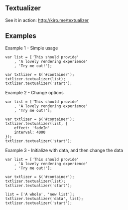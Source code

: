 Textualizer
-----------

See it in action: http://kiro.me/textualizer


Examples
--------

Example 1 - Simple usage

	var list = ['This should provide'
		, 'A lovely rendering experience'
		, 'Try me out!'];

	var txtlizer = $('#container');
	txtlizer.textualizer(list);
	txtlizer.textualizer('start');	
	
Example 2 - Change options
	
	var list = ['This should provide'
		, 'A lovely rendering experience'
		, 'Try me out!'];

	var txtlizer = $('#container');
	txtlizer.textualizer(list, {
		effect: 'fadeIn'
		interval: 4000
	});
	txtlizer.textualizer('start');	
	
Example 3 - Initialize with data, and then change the data

	var list = ['This should provide'
		, 'A lovely rendering experience' 
		, 'Try me out!'];

	var txtlizer = $('#container');
	txtlizer.textualizer(list);
	txtlizer.textualizer('start');
	
	list = ['A whole', 'new list'];
	txtlizer.textualizer('data', list);
	txtlizer.textualizer('start');
